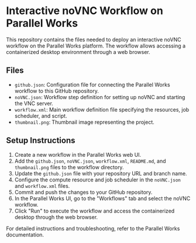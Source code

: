 # Interactive noVNC Workflow on Parallel Works

This repository contains the files needed to deploy an interactive noVNC workflow on the Parallel Works platform. The workflow allows accessing a containerized desktop environment through a web browser.

## Files

- `github.json`: Configuration file for connecting the Parallel Works workflow to this GitHub repository.
- `noVNC.json`: Workflow step definition for setting up noVNC and starting the VNC server.
- `workflow.xml`: Main workflow definition file specifying the resources, job scheduler, and script.
- `thumbnail.png`: Thumbnail image representing the project.

## Setup Instructions

1. Create a new workflow in the Parallel Works web UI.
2. Add the `github.json`, `noVNC.json`, `workflow.xml`, `README.md`, and `thumbnail.png` files to the workflow directory.
3. Update the `github.json` file with your repository URL and branch name.
4. Configure the compute resource and job scheduler in the `noVNC.json` and `workflow.xml` files.
5. Commit and push the changes to your GitHub repository.
6. In the Parallel Works UI, go to the "Workflows" tab and select the noVNC workflow.
7. Click "Run" to execute the workflow and access the containerized desktop through the web browser.

For detailed instructions and troubleshooting, refer to the Parallel Works documentation.
